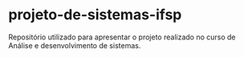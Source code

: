 # projeto-de-sistemas-ifsp
Repositório utilizado para apresentar o projeto realizado no curso de Análise e desenvolvimento de sistemas.
